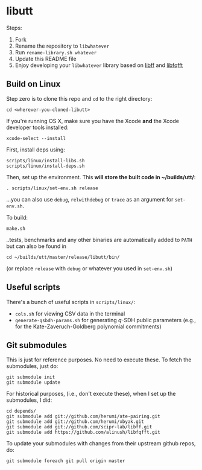 # libutt

Steps:

 1. Fork
 2. Rename the repository to `libwhatever`
 3. Run `rename-library.sh whatever`
 4. Update this README file
 5. Enjoy developing your `libwhatever` library based on [libff](http://github.com/scipr-lab/libff/) and [libfqfft](http://github.com/scipr-lab/libfqfft)


## Build on Linux

Step zero is to clone this repo and `cd` to the right directory:

    cd <wherever-you-cloned-libutt>

If you're running OS X, make sure you have the Xcode **and** the Xcode developer tools installed:

    xcode-select --install

First, install deps using:

    scripts/linux/install-libs.sh
    scripts/linux/install-deps.sh

Then, set up the environment. This **will store the built code in ~/builds/utt/**:

    . scripts/linux/set-env.sh release

...you can also use `debug`, `relwithdebug` or `trace` as an argument for `set-env.sh`.

To build:

    make.sh

..tests, benchmarks and any other binaries are automatically added to `PATH` but can also be found in

    cd ~/builds/utt/master/release/libutt/bin/

(or replace `release` with `debug` or whatever you used in `set-env.sh`)

## Useful scripts

There's a bunch of useful scripts in `scripts/linux/`:

 - `cols.sh` for viewing CSV data in the terminal
 - `generate-qsbdh-params.sh` for generating $q$-SDH public parameters (e.g., for the Kate-Zaveruch-Goldberg polynomial commitments)

## Git submodules

This is just for reference purposes. 
No need to execute these.
To fetch the submodules, just do:

    git submodule init
    git submodule update

For historical purposes, (i.e., don't execute these), when I set up the submodules, I did:
    
    cd depends/
    git submodule add git://github.com/herumi/ate-pairing.git
    git submodule add git://github.com/herumi/xbyak.git
    git submodule add git://github.com/scipr-lab/libff.git
    git submodule add https://github.com/alinush/libfqfft.git

To update your submodules with changes from their upstream github repos, do:

    git submodule foreach git pull origin master

